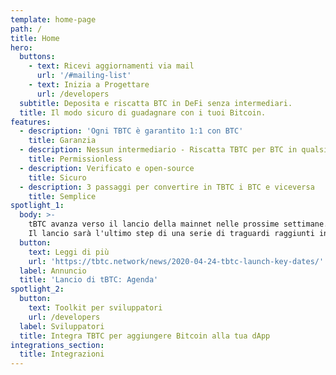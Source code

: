 ```yaml
---
template: home-page
path: /
title: Home
hero:
  buttons:
    - text: Ricevi aggiornamenti via mail
      url: '/#mailing-list'
    - text: Inizia a Progettare
      url: /developers
  subtitle: Deposita e riscatta BTC in DeFi senza intermediari.
  title: Il modo sicuro di guadagnare con i tuoi Bitcoin.
features:
  - description: 'Ogni TBTC è garantito 1:1 con BTC'
    title: Garanzia
  - description: Nessun intermediario - Riscatta TBTC per BTC in qualsiasi momento
    title: Permissionless
  - description: Verificato e open-source
    title: Sicuro
  - description: 3 passaggi per convertire in TBTC i BTC e viceversa
    title: Semplice
spotlight_1:
  body: >-
    tBTC avanza verso il lancio della mainnet nelle prossime settimane.
    Il lancio sarà l'ultimo step di una serie di traguardi raggiunti in un percorso iniziato il 24 Aprile.
  button:
    text: Leggi di più
    url: 'https://tbtc.network/news/2020-04-24-tbtc-launch-key-dates/'
  label: Annuncio
  title: 'Lancio di tBTC: Agenda'
spotlight_2:
  button:
    text: Toolkit per sviluppatori
    url: /developers
  label: Sviluppatori
  title: Integra TBTC per aggiungere Bitcoin alla tua dApp
integrations_section:
  title: Integrazioni
---
```


